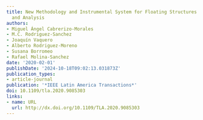 ```yaml
---
title: New Methodology and Instrumental System for Floating Structures Monitoring
  and Analysis
authors:
- Miguel Ángel Cabrerizo-Morales
- M.C. Rodriguez-Sanchez
- Joaquín Vaquero
- Alberto Rodriguez-Moreno
- Susana Borromeo
- Rafael Molina-Sanchez
date: '2020-02-01'
publishDate: '2024-10-18T09:02:13.031873Z'
publication_types:
- article-journal
publication: '*IEEE Latin America Transactions*'
doi: 10.1109/tla.2020.9085303
links:
- name: URL
  url: http://dx.doi.org/10.1109/TLA.2020.9085303
---
```

